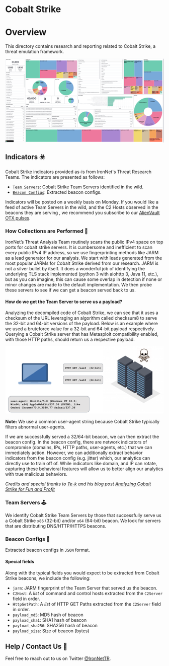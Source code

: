 # Cobalt Strike 

Overview
=========
This directory contains research and reporting related to Cobalt Strike, a threat emulation framework. 

![Cobalt Strike Dashboard](./imgs/2021-10-25.png)

## Indicators :biohazard:
Cobalt Strike indicators provided as-is from IronNet's Threat Research Teams. The indicators are presented as follows:
* [`Team Servers`](#Team-Servers-joystick): Cobalt Strike Team Servers identified in the wild.
* [`Beacon Configs`](#Beacon-Configs-page_facing_up): Extracted beacon configs.

Indicators will be posted on a weekly basis on Monday. If you would like a feed of active Team Servers in the wild, and 
the C2 Hosts observed in the beacons they are serving , we recommend you subscribe to our 
[AlienVault OTX pulses](https://otx.alienvault.com/user/IronNetTR/pulses).

### How Collections are Performed :pencil:
IronNet’s Threat Analysis Team routinely scans the public IPv4 space on top ports for cobalt strike servers. It is 
cumbersome and inefficient to scan every public IPv4 IP address, so we use fingerprinting methods like JARM as a lead 
generator for our analysis. We start with leads generated from the most popular JARMs for Cobalt Strike derived from our 
research. JARM is not a silver bullet by itself. It does a wonderful job of identifying the underlying TLS stack 
implemented (python 3 with aiohttp 3, Java 11, etc.), but as you can imagine, this can cause some overlap in detection 
if none or minor changes are made to the default implementation. We then probe these servers to see if we can get a 
beacon served back to us.

#### How do we get the Team Server to serve us a payload?
Analyzing the decompiled code of Cobalt Strike, we can see that it uses a checksum of the URL leveraging an algorithm 
called checksum8 to serve the 32-bit and 64-bit versions of the payload. Below is an example where we used a bruteforce 
value for a 32-bit and 64-bit  payload respectively. Querying a Cobalt Strike server that has Metasploit compatibility 
enabled, with those HTTP paths, should return us a respective payload. 

![Probing Team Server](./imgs/probing-server.png)

**Note:** We use a common user-agent string because Cobalt Strike typically filters abnormal user-agents. 

If we are successfully served a 32/64-bit beacon, we can then extract the beacon config. In the beacon config, there are 
network indicators of compromise (domains, IPs, HTTP paths, user-agents, etc.) that we can immediately action.  However, 
we can additionally extract behavior indicators from the beacon config (e.g. jitter) which, our analytics can directly 
use to train off of. While indicators like domain, and IP can rotate, capturing these behavioral features will allow us 
to better align our analytics with true malicious behaviors.  

*Credits and special thanks to [Te-k](https://github.com/Te-k/cobaltstrike) and his blog post 
[Analyzing Cobalt Strike for Fun and Profit](https://www.randhome.io/blog/2020/12/20/analyzing-cobalt-strike-for-fun-and-profit/)*


### Team Servers :joystick:
We identify Cobalt Strike Team Servers by those that successfully serve us a Cobalt Strike `x86` (32-bit) and/or `x64` 
(64-bit) beacon. We look for servers that are distributing DNS/HTTP/HTTPS beacons.


### Beacon Configs :page_facing_up:
Extracted beacon configs in `JSON` format.

#### Special fields
Along with the typical fields you would expect to be extracted from Cobalt Strike beacons, we include the following:
* `jarm`: JARM fingerprint of the Team Server that served us the beacon.
* `C2Host`: A *list* of command and control hosts extracted from the `C2Server` field in order.
* `HttpGetPath`: A *list* of HTTP GET Paths extracted from the `C2Server` field in order.
* `payload_md5`: MD5 hash of beacon
* `payload_sha1`: SHA1 hash of beacon
* `payload_sha256`: SHA256 hash of beacon
* `payload_size`: Size of beacon (bytes)


## Help / Contact Us :construction_worker:
Feel free to reach out to us on Twitter [@IronNetTR](https://twitter.com/IronNetTR). 